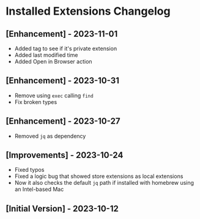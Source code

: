 # Installed Extensions Changelog

## [Enhancement] - 2023-11-01

- Added tag to see if it's private extension
- Added last modified time
- Added Open in Browser action

## [Enhancement] - 2023-10-31

- Remove using `exec` calling `find`
- Fix broken types

## [Enhancement] - 2023-10-27

- Removed `jq` as dependency

## [Improvements] - 2023-10-24

- Fixed typos
- Fixed a logic bug that showed store extensions as local extensions
- Now it also checks the default `jq` path if installed with homebrew using an Intel-based Mac

## [Initial Version] - 2023-10-12
